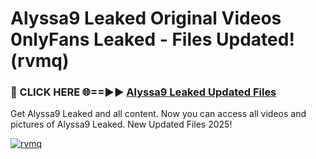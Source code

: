 # Alyssa9 Leaked Original Videos 0nlyFans Leaked - Files Updated! (rvmq)

<h3>🔴 CLICK HERE 🌐==►► <a href="https://tinyurl.com/ehrbuxhb" rel="nofollow">Alyssa9 Leaked Updated Files</a></h3>

Get Alyssa9 Leaked and all content. Now you can access all videos and pictures of Alyssa9 Leaked. New Updated Files 2025!

[![rvmq](https://i.imgur.com/lVYEuWS.gif)](https://tinyurl.com/ehrbuxhb)

